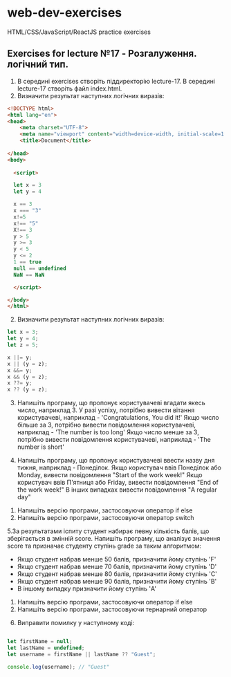 # web-dev-exercises
HTML/CSS/JavaScript/ReactJS practice exercises

## Exercises for lecture №17 - Розгалуження. логічний тип.

1. В середині exercises створіть піддиректорію lecture-17. В середині lecture-17 створіть файл index.html.
  1. Визначити результат наступних логічних виразів:

```html
<!DOCTYPE html>
<html lang="en">
<head>
    <meta charset="UTF-8">
    <meta name="viewport" content="width=device-width, initial-scale=1.0">
    <title>Document</title>
	
</head>
<body>
   
  <script>

  let x = 3
  let y = 4

  x == 3
  x === "3"
  x!=5
  x!== "5"
  X!== 3
  y > 5
  y >= 3
  y < 5
  y <= 2
  1 == true
  null == undefined
  NaN == NaN

  </script>

</body>
</html>

```

2. Визначити результат наступних логічних виразів:

```js
let x = 3;
let y = 4;
let z = 5;

x ||= y;
x || (y = z);
x &&= y;
x && (y = z);
x ??= y;
x ?? (y = z);

```

3. Напишіть програму, що пропонує користувачеві вгадати якесь число, наприклад 3. У разі успіху, потрібно вивести вітання користувачеві, наприклад - 'Congratulations, You did it!'
Якщо число більше за 3, потрібно вивести повідомлення користувачеві, наприклад - 'The number is too long'
Якщо число менше за 3, потрібно вивести повідомлення користувачеві, наприклад - 'The number is short'

4. Напишіть програму, що пропонує користувачеві ввести назву дня тижня, наприклад - Понеділок. 
Якщо користувач ввів Понеділок або Monday, вивести повідомлення "Start of the work week!"
Якщо користувач ввів П'ятниця або Friday, вивести повідомлення "End of the work week!"
В інших випадках вивести повідомлення "A regular day"

1) Напишіть версію програми, застосовуючи оператор if else  
2) Напишіть версію програми, застосовуючи оператор switch  

5.За результатами іспиту студент набирає певну кількість балів, що зберігається в змінній score. Напишіть програму, що аналізує значення score та призначає студенту ступінь grade за таким алгоритмом: 

  - Якщо студент набрав менше 50 балів, призначити йому ступінь 'F'
  - Якщо студент набрав менше 70 балів, призначити йому ступінь 'D'
  - Якщо студент набрав менше 80 балів, призначити йому ступінь 'C'
  - Якщо студент набрав менше 90 балів, призначити йому ступінь 'B'
  - В іншому випадку призначити йому ступінь 'A'
  
1) Напишіть версію програми, застосовуючи оператор if else
2) Напишіть версію програми, застосовуючи тернарний оператор



6. Виправити помилку у наступному коді:

```js

let firstName = null;
let lastName = undefined;
let username = firstName || lastName ?? "Guest";

console.log(username); // "Guest"

```
